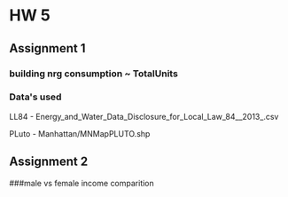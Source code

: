 # HW 5

## Assignment 1

### building nrg consumption ~ TotalUnits

### Data's used

LL84 - Energy_and_Water_Data_Disclosure_for_Local_Law_84__2013_.csv

PLuto - Manhattan/MNMapPLUTO.shp 

## Assignment 2

###male vs female income comparition